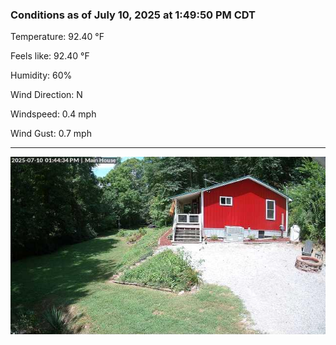 ### Conditions as of July 10, 2025 at 1:49:50 PM CDT 

Temperature: 92.40 &deg;F

Feels like: 92.40 &deg;F

Humidity: 60%

Wind Direction: N

Windspeed: 0.4 mph

Wind Gust: 0.7 mph

---

<img src="./images/latest.jpeg"/>

